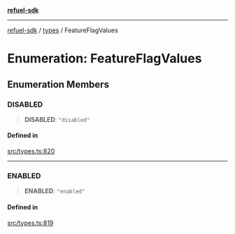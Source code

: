 [**refuel-sdk**](../../README.md)

***

[refuel-sdk](../../modules.md) / [types](../README.md) / FeatureFlagValues

# Enumeration: FeatureFlagValues

## Enumeration Members

### DISABLED

> **DISABLED**: `"disabled"`

#### Defined in

[src/types.ts:820](https://github.com/refuel-ai/refuel-sdk/blob/16874f20b5fcb3c7bb7b9b1c20e6a2b25e10328d/src/types.ts#L820)

***

### ENABLED

> **ENABLED**: `"enabled"`

#### Defined in

[src/types.ts:819](https://github.com/refuel-ai/refuel-sdk/blob/16874f20b5fcb3c7bb7b9b1c20e6a2b25e10328d/src/types.ts#L819)
